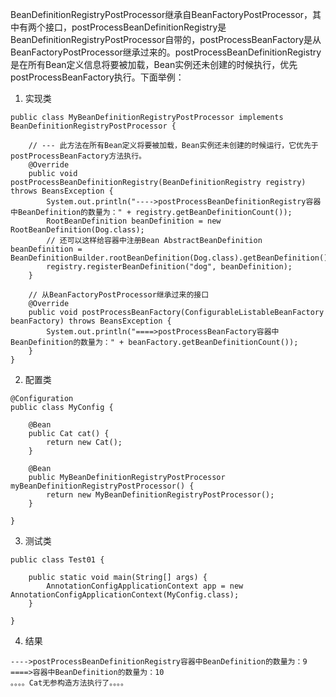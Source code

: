 BeanDefinitionRegistryPostProcessor继承自BeanFactoryPostProcessor，其中有两个接口，postProcessBeanDefinitionRegistry是BeanDefinitionRegistryPostProcessor自带的，postProcessBeanFactory是从BeanFactoryPostProcessor继承过来的。postProcessBeanDefinitionRegistry是在所有Bean定义信息将要被加载，Bean实例还未创建的时候执行，优先postProcessBeanFactory执行。下面举例：

1. 实现类

```
public class MyBeanDefinitionRegistryPostProcessor implements BeanDefinitionRegistryPostProcessor {

    // --- 此方法在所有Bean定义将要被加载，Bean实例还未创建的时候运行，它优先于postProcessBeanFactory方法执行。
    @Override
    public void postProcessBeanDefinitionRegistry(BeanDefinitionRegistry registry) throws BeansException {
        System.out.println("---->postProcessBeanDefinitionRegistry容器中BeanDefinition的数量为：" + registry.getBeanDefinitionCount());
        RootBeanDefinition beanDefinition = new RootBeanDefinition(Dog.class);
        // 还可以这样给容器中注册Bean AbstractBeanDefinition beanDefinition = BeanDefinitionBuilder.rootBeanDefinition(Dog.class).getBeanDefinition();
        registry.registerBeanDefinition("dog", beanDefinition);
    }

    // 从BeanFactoryPostProcessor继承过来的接口
    @Override
    public void postProcessBeanFactory(ConfigurableListableBeanFactory beanFactory) throws BeansException {
        System.out.println("====>postProcessBeanFactory容器中BeanDefinition的数量为：" + beanFactory.getBeanDefinitionCount());
    }
}
```



2. 配置类

```
@Configuration
public class MyConfig {

    @Bean
    public Cat cat() {
        return new Cat();
    }

    @Bean
    public MyBeanDefinitionRegistryPostProcessor myBeanDefinitionRegistryPostProcessor() {
        return new MyBeanDefinitionRegistryPostProcessor();
    }

}
```



3. 测试类

```
public class Test01 {

    public static void main(String[] args) {
        AnnotationConfigApplicationContext app = new AnnotationConfigApplicationContext(MyConfig.class);
    }

}
```



4. 结果

```
---->postProcessBeanDefinitionRegistry容器中BeanDefinition的数量为：9
====>容器中BeanDefinition的数量为：10
。。。。Cat无参构造方法执行了。。。。
```

